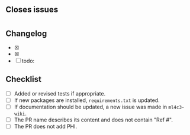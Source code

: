 ## Closes issues
# 

## Changelog
- [x] 
- [x]
- [ ] todo: 

## Checklist
- [ ] Added or revised tests if appropriate.
- [ ] If new packages are installed, `requirements.txt` is updated.
- [ ] If documentation should be updated, a new issue was made in `ml4c3-wiki`.
- [ ] The PR name describes its content and does not contain "Ref #".
- [ ] The PR does not add PHI.
